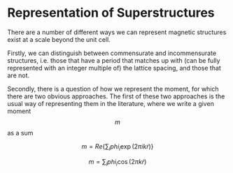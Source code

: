 Representation of Superstructures
=================================

There are a number of different ways we can represent magnetic structures exist at a scale beyond the unit cell.

Firstly, we can distinguish between commensurate and incommensurate structures, i.e. those that have a period that
matches up with (can be fully represented with an integer multiple of) the lattice spacing, and those that are not.

Secondly, there is a question of how we represent the moment, for which there are two obvious approaches. 
The first of these two approaches is the usual way of representing them in the literature, where we write
a given moment $$m$$ as a sum

$$m = Re\{ \sum_i phi_i \exp(2\pi i k \dot r) \} $$

$$m = \sum_i phi_i \cos(2\pi k \dot r)$$

